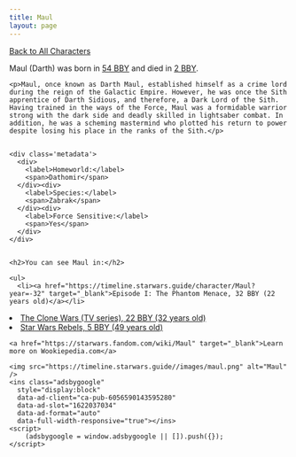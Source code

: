 ```yaml
---
title: Maul
layout: page
---
```

<a href="/character" class="smaller">Back to All Characters</a>

<div class="container">
  <div class="col-10">
    <p>
    Maul (Darth)     was born in <a href="https://timeline.starwars.guide/character/Maul?year=-54" target="_blank">54 BBY</a> and died in <a href="https://timeline.starwars.guide/character/Maul?year=-2" target="_blank">2 BBY</a>.        
    </p>

    <p>Maul, once known as Darth Maul, established himself as a crime lord during the reign of the Galactic Empire. However, he was once the Sith apprentice of Darth Sidious, and therefore, a Dark Lord of the Sith. Having trained in the ways of the Force, Maul was a formidable warrior strong with the dark side and deadly skilled in lightsaber combat. In addition, he was a scheming mastermind who plotted his return to power despite losing his place in the ranks of the Sith.</p>


    <div class='metadata'>
      <div>
        <label>Homeworld:</label>
        <span>Dathomir</span>
      </div><div>
        <label>Species:</label>
        <span>Zabrak</span>
      </div><div>
        <label>Force Sensitive:</label>
        <span>Yes</span>
      </div>
    </div>


    <h2>You can see Maul in:</h2>

    <ul>
      <li><a href="https://timeline.starwars.guide/character/Maul?year=-32" target="_blank">Episode I: The Phantom Menace, 32 BBY (22 years old)</a></li>
  <li><a href="https://timeline.starwars.guide/character/Maul?year=-22" target="_blank">The Clone Wars (TV series), 22 BBY (32 years old)</a></li>
  <li><a href="https://timeline.starwars.guide/character/Maul?year=-5" target="_blank">Star Wars Rebels, 5 BBY (49 years old)</a></li>
    </ul>

    <a href="https://starwars.fandom.com/wiki/Maul" target="_blank">Learn more on Wookiepedia.com</a>
  </div>
  <div class="character_image col-2">
    
    <img src="https://timeline.starwars.guide//images/maul.png" alt="Maul" />
    <ins class="adsbygoogle"
      style="display:block"
      data-ad-client="ca-pub-6056590143595280"
      data-ad-slot="1622037034"
      data-ad-format="auto"
      data-full-width-responsive="true"></ins>
    <script>
        (adsbygoogle = window.adsbygoogle || []).push({});
    </script>
  </div>
</div>
